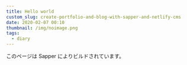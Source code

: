 ```yaml
---
title: Hello world
custom_slug: create-portfolio-and-blog-with-sapper-and-netlify-cms
date: 2020-02-07 00:10
thumbnail: /img/noimage.png
tags:
  - diary
---
```


このページは Sapper によりビルドされています。
